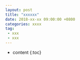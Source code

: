```yaml
---
layout: post
title: "xxxxxx"
date: 2018-xx-xx 09:00:00 +0800 
categories: xxxx
tag:
 - xxx
 - xxx
---
```

* content
{:toc}



<!-- more -->

